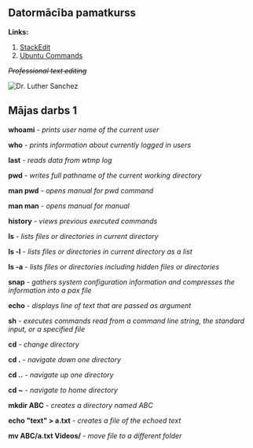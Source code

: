 ## Datormācība pamatkurss

**Links:**

 1. [StackEdit](https://stackedit.io)
 2. [Ubuntu Commands](https://linuxhint.com/basic-25-ubuntu-commands/)

*~~Professional text editing~~*

![Dr. Luther Sanchez](https://avatars.steamstatic.com/22048f2f77995c90596eee78ecd98b884789c5e5_full.jpg)


## Mājas darbs 1

**whoami** - *prints user name of the current user*

**who** - *prints information about currently logged in users*

**last** - *reads data from wtmp log* 

**pwd** - *writes full pathname of the current working directory*

**man pwd** - *opens manual for pwd command*

**man man** - *opens manual for manual*

**history** - *views previous executed commands*

**ls** - *lists files or directories in current directory*

**ls -l** - *lists files or directories in current directory as a list*

**ls -a** - *lists files or directories including hidden files or directories*

**snap** - *gathers system configuration information and compresses the information into a pax file*

**echo** - *displays line of text that are passed as argument* 

**sh** - *executes commands read from a command line string, the standard input, or a specified file*

**cd** - *change directory*

**cd .** - *navigate down one directory*

**cd ..** - *navigate up one directory*

**cd ~** - *navigate to home directory*

**mkdir ABC** - *creates a directory named ABC*

**echo "text" > a.txt** - *creates a file of the echoed text*

**mv ABC/a.txt Videos/** - *move file to a different folder*



